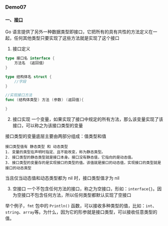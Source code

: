 ### Demo07
#### 一、[接口](Interface/main.go)
Go 语言提供了另外一种数据类型即接口，它把所有的具有共性的方法定义在一起，任何其他类型只要实现了这些方法就是实现了这个接口

1. 接口定义
```go
type 接口名 interface {
    方法名 （返回值）
}

type 结构体名 struct {
    //字段
}

//实现接口方法
func (结构体类型) 方法 (参数) (返回值){

}
```
2. 接口实现
一个变量，如果实现了接口中规定的所有方法，那么该变量实现了该接口，可以称之为该接口类型的变量

接口类型的变量底层主要由两部分组成：值类型和值 

    接口类型值有 静态类型 和 动态类型
    1. 变量的类型在声明时指定、且不能改变，称为静态类型。
    2. 接口类型的静态类型就是接口本身。接口没有静态值，它指向的是动态值。
    3. 接口类型的变量存的是实现接口的类型的值。该值就是接口的动态值，实现接口的类型就是接口的动态类型

当且仅当动态值和动态类型都为 nil 时，接口类型值才为 nil


3. 空接口
一个不包含任何方法的接口，称之为空接口，形如：`interface{}`。因为空接口不包含任何方法，所以任何类型都默认实现了空接口

举个例子，`fmt` 包中的 `Println()` 函数，可以接收多种类型的值，比如：`int`、`string`、`array`等。为什么，因为它的形参就是接口类型，可以接收任意类型的值。